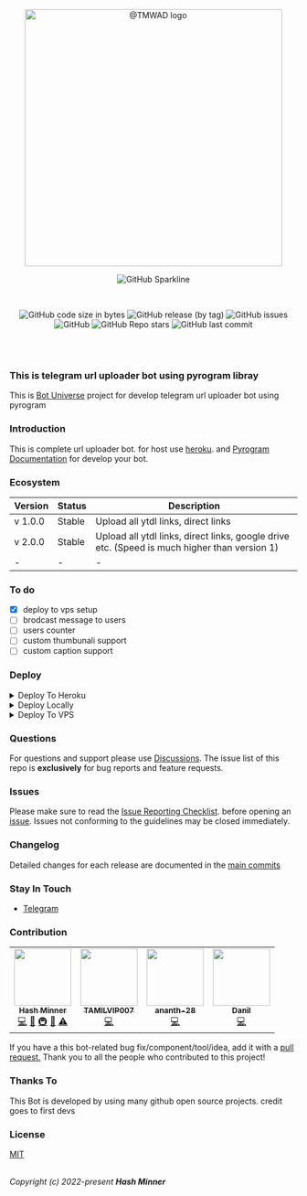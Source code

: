 <p align="center"><a href="https://t.me/TMWAD" target="_blank" rel="noopener noreferrer"><img width="450" src="https://github.com/kalanakt/All-Url-Uploader/blob/main/asset/tmwad.png" alt="@TMWAD logo"></a></p>
<p align='center'>
  <img alt="GitHub Sparkline" src="https://stars.medv.io/kalanakt/All-Url-Uploader.svg">
</p>
<br>
<p align="center">
  <img alt="GitHub code size in bytes" src="https://img.shields.io/github/languages/code-size/kalanakt/All-Url-Uploader?logo=files&logoColor=f72585&style=social">
  <img alt="GitHub release (by tag)" src="https://img.shields.io/github/downloads/kalanakt/All-Url-Uploader/v1.0.0/total?color=90dbf4&logo=arlo&style=social">
  <img alt="GitHub issues" src="https://img.shields.io/github/issues-raw/kalanakt/All-Url-Uploader?color=8eecf5&logo=anaconda&logoColor=06d6a0&style=social">
  <img alt="GitHub" src="https://img.shields.io/github/license/kalanakt/All-Url-Uploader?logo=adguard&logoColor=390099&style=social">
  <img alt="GitHub Repo stars" src="https://img.shields.io/github/stars/kalanakt/All-Url-Uploader?color=90e0ef&logoColor=ff4d6d&style=social">
  <img alt="GitHub last commit" src="https://img.shields.io/github/last-commit/kalanakt/All-Url-Uploader?logo=electron&logoColor=89fc00&style=social">
</p>
<br><br>

<!--
<a href="https://github.com/kalanakt/All-Url-Uploader/archive/refs/tags/v1.0.0.zip"><img alt="Download Zip file" src="https://img.shields.io/github/downloads/kalanakt/All-Url-Uploader/v1.0.0/total?color=caf0f8&label=Download%20As%20Zip%20v1.0.0&logo=Files&logoColor=caf0f8&style=for-the-badge"></a>
-->
<h3>This is telegram url uploader bot using pyrogram libray</h3>
<p>This is <a href="https://t.me/TMWAD" target="_blank" rel="noopener noreferrer">Bot Universe</a> project for develop telegram url uploader bot using pyrogram</p>

<h3>Introduction</h3>
<p>This is complete url uploader bot. for host use <a href="https://dashboard.heroku.com/" target="_blank" rel="noopener noreferrer">heroku</a>. and <a href="https://docs.pyrogram.org" target="_blank" rel="noopener noreferrer">Pyrogram Documentation</a> for develop your bot.</p>

<h3>Ecosystem</h3>

| Version              | Status                | Description                                                                    | 
| -------------------- | --------------------- | ------------------------------------------------------------------------------ |
| v 1.0.0              | Stable                | Upload all ytdl links, direct links                                            |
| v 2.0.0              | Stable                | Upload all ytdl links, direct links, google drive etc. (Speed is much higher than version 1) |
|           -          |           -           |                                    -                                           |

<h3>To do</h3>

 * [x] deploy to vps setup
 * [ ] brodcast message to users
 * [ ] users counter
 * [ ] custom thumbunali support
 * [ ] custom caption support
 
<h3>Deploy</h3>

<details><summary>Deploy To Heroku</summary>
<p>
<p>browse bellow link with your forked link</p>

`https://heroku.com/deploy?template=<YOUR_REPO_LINK>`
</p>
</details>

<details><summary>Deploy Locally</summary>
<p>
<pre>
# Fork Repo
# Edit Uploader/config.py with variables

git clone <YOUR_REPO_LINK>
cd <YOUR_REPO_NAME> 
pip3 install -U -r requirements.txt
python bot.py
</pre>
</p>
</details>

<details><summary>Deploy To VPS</summary>
<p>
<pre>
git clone https://github.com/kalanakt/All-Url-Uploader
pip3 install -U -r requirements.txt
# Edit info.py with variables.
python bot.py
</pre>
</p>
</details>

<h3>Questions</h3>

<p>For questions and support please use <a href="https://github.com/kalanakt/All-Url-Uploader/discussions" target="_blank" rel="noopener noreferrer">Discussions</a>. The issue list of this repo is <strong>exclusively</strong> for bug reports and feature requests.</p>

<h3>Issues</h3>

<p>Please make sure to read the <a href="https://github.com/kalanakt/All-Url-Uploader/discussions/categories/issue-reporting-checklist" target="_blank" rel="noopener noreferrer">Issue Reporting Checklist</a>. before opening an <a href="https://github.com/kalanakt/All-Url-Uploader/issues" target="_blank" rel="noopener noreferrer">issue</a>. Issues not conforming to the guidelines may be closed immediately.</p>

<h3>Changelog</h3>

<p>Detailed changes for each release are documented in the <a href="https://github.com/kalanakt/All-Url-Uploader/commits/main" target="_blank" rel="noopener noreferrer">main commits</a></p> 

<h3>Stay In Touch</h3>

- [Telegram](https://t.me/TMWAD)

<h3>Contribution</h3>

<!-- ALL-CONTRIBUTORS-LIST:START - Do not remove or modify this section -->
<!-- prettier-ignore-start -->
<!-- markdownlint-disable -->
<table>
  <tr>
    <td align="center"><a href="https://github.com/kalanakt"><img src="https://avatars.githubusercontent.com/u/86665964?v=4?s=100" width="100px;" alt=""/><br /><sub><b>Hash Minner</b></sub></a><br /><a href="https://github.com/kalanakt/All-Url-Uploader/commits?author=kalanakt" title="Code">💻</a> <a href="#ideas-kalanakt" title="Ideas, Planning, & Feedback">🤔</a> <a href="#infra-kalanakt" title="Infrastructure (Hosting, Build-Tools, etc)">🚇</a> <a href="#maintenance-kalanakt" title="Maintenance">🚧</a> <a href="https://github.com/kalanakt/All-Url-Uploader/commits?author=kalanakt" title="Tests">⚠️</a></td>
    <td align="center"><a href="http://www.tamilvip007.me"><img src="https://avatars.githubusercontent.com/u/79161058?v=4?s=100" width="100px;" alt=""/><br /><sub><b>TAMILVIP007</b></sub></a><br /><a href="https://github.com/kalanakt/All-Url-Uploader/commits?author=TAMILVIP007" title="Code">💻</a></td>
    <td align="center"><a href="https://github.com/ananth-28"><img src="https://avatars.githubusercontent.com/u/106482929?v=4?s=100" width="100px;" alt=""/><br /><sub><b>ananth-28</b></sub></a><br /><a href="https://github.com/kalanakt/All-Url-Uploader/commits?author=ananth-28" title="Code">💻</a></td>
    <td align="center"><a href="https://t.me/Divarion_D"><img src="https://avatars.githubusercontent.com/u/42798043?v=4?s=100" width="100px;" alt=""/><br /><sub><b>Danil</b></sub></a><br /><a href="https://github.com/kalanakt/All-Url-Uploader/commits?author=Divarion-D" title="Code">💻</a></td>
  </tr>
</table>

<!-- markdownlint-restore -->
<!-- prettier-ignore-end -->

<!-- ALL-CONTRIBUTORS-LIST:END -->

<p>If you have a this bot-related bug fix/component/tool/idea, add it with a <a href="https://github.com/kalanakt/All-Url-Uploader/pulls" target="_blank" rel="noopener noreferrer">pull request.</a> Thank you to all the people who contributed to this project!</p>

<h3>Thanks To</h3>

<p>This Bot is developed by using many github open source projects. credit goes to first devs</p>

<h3>License</h3>

[MIT](https://opensource.org/licenses/MIT)

<br>
<em align='center'>Copyright (c) 2022-present <strong>Hash Minner</strong></em>
